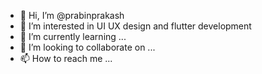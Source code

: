 - 👋 Hi, I’m @prabinprakash
- 👀 I’m interested in UI UX design and flutter development
- 🌱 I’m currently learning ...
- 💞️ I’m looking to collaborate on ...
- 📫 How to reach me ...

<!---
prabinprakash001/prabinprakash001 is a ✨ special ✨ repository because its `README.md` (this file) appears on your GitHub profile.
You can click the Preview link to take a look at your changes.
--->
